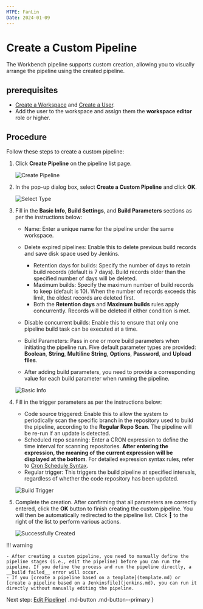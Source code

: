 ```yaml
---
MTPE: FanLin
Date: 2024-01-09
---
```


# Create a Custom Pipeline

The Workbench pipeline supports custom creation, allowing you to visually arrange the pipeline using the created pipeline.

## prerequisites

- [Create a Workspace](../../../../ghippo/user-guide/workspace/workspace.md) and [Create a User](../../../../ghippo/user-guide/access-control/user.md).
- Add the user to the workspace and assign them the __workspace editor__ role or higher.

## Procedure

Follow these steps to create a custom pipeline:

1. Click __Create Pipeline__ on the pipeline list page.

    ![Create Pipeline](../../../images/createpipelinbutton.png)

2. In the pop-up dialog box, select __Create a Custom Pipeline__ and click __OK__.

    ![Select Type](../../../images/custom01.png)

3. Fill in the __Basic Info__, __Build Settings__, and __Build Parameters__ sections as per the instructions below:

    - Name: Enter a unique name for the pipeline under the same workspace.
    - Delete expired pipelines: Enable this to delete previous build records and save disk space used by Jenkins.

        - Retention days for builds: Specify the number of days to retain build records (default is 7 days). Build records older than the specified number of days will be deleted.
        - Maximum builds: Specify the maximum number of build records to keep (default is 10). When the number of records exceeds this limit, the oldest records are deleted first.
        - Both the __Retention days__ and __Maximum builds__ rules apply concurrently. Records will be deleted if either condition is met.

    - Disable concurrent builds: Enable this to ensure that only one pipeline build task can be executed at a time.
    - Build Parameters: Pass in one or more build parameters when initiating the pipeline run. Five default parameter types are provided: __Boolean__, __String__, __Multiline String__, __Options__, __Password__, and __Upload files__.
    - After adding build parameters, you need to provide a corresponding value for each build parameter when running the pipeline.

    ![Basic Info](../../../images/custom02.png)

4. Fill in the trigger parameters as per the instructions below:

    - Code source triggered: Enable this to allow the system to periodically scan the specific branch in the repository used to build the pipeline, according to the __Regular Repo Scan__. The pipeline will be re-run if an update is detected.
    - Scheduled repo scanning: Enter a CRON expression to define the time interval for scanning repositories. **After entering the expression, the meaning of the current expression will be displayed at the bottom**. For detailed expression syntax rules, refer to [Cron Schedule Syntax](https://kubernetes.io/docs/concepts/workloads/controllers/cron-jobs/#cron-schedule-syntax).
    - Regular trigger: This triggers the build pipeline at specified intervals, regardless of whether the code repository has been updated.

    ![Build Trigger](../../../images/custom03.png)

5. Complete the creation. After confirming that all parameters are correctly entered, click the __OK__ button to finish creating the custom pipeline. You will then be automatically redirected to the pipeline list. Click __┇__ to the right of the list to perform various actions.

    ![Successfully Created](../../../images/pipeline05.png)

!!! warning

    - After creating a custom pipeline, you need to manually define the pipeline stages (i.e., edit the pipeline) before you can run the pipeline. If you define the process and run the pipeline directly, a __build failed__ error will occur.
    - If you [create a pipeline based on a template](template.md) or [create a pipeline based on a Jenkinsfile](jenkins.md), you can run it directly without manually editing the pipeline.

Next step: [Edit Pipeline](../edit.md){ .md-button .md-button--primary }
